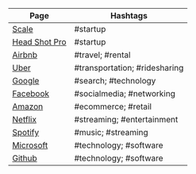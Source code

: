 

| Page                                         | Hashtags                      |
| -------------------------------------------- | ----------------------------- |
| [Scale](https://www.scale.ai)                | #startup                      |
| [Head Shot Pro](https://www.headshotpro.com) | #startup                      |
| [Airbnb](https://www.airbnb.com)             | #travel; #rental              |
| [Uber](https://www.uber.com)                 | #transportation; #ridesharing |
| [Google](https://www.google.com)             | #search; #technology          |
| [Facebook](https://www.facebook.com)         | #socialmedia; #networking     |
| [Amazon](https://www.amazon.com)             | #ecommerce; #retail           |
| [Netflix](https://www.netflix.com)           | #streaming; #entertainment    |
| [Spotify](https://www.spotify.com)           | #music; #streaming            |
| [Microsoft](https://www.microsoft.com)       | #technology; #software        |
| [Github](https://www.github.com)             | #technology; #software        |